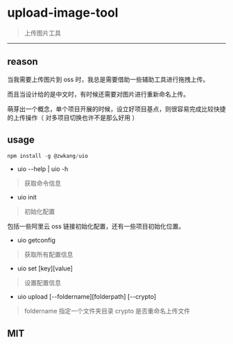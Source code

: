 # upload-image-tool

> 上传图片工具

---

## reason

当我需要上传图片到 oss 时，我总是需要借助一些辅助工具进行拖拽上传。

而且当设计给的是中文时，有时候还需要对图片进行重新命名上传。

萌芽出一个概念，单个项目开展的时候，设立好项目基点，则很容易完成比较快捷的上传操作（ 对多项目切换也许不是那么好用 ）

## usage

```js
npm install -g @zwkang/uio
```

- uio --help | uio -h

> 获取命令信息

- uio init

> 初始化配置

包括一些阿里云 oss 链接初始化配置，还有一些项目初始化位置。

- uio getconfig

> 获取所有配置信息

- uio set [key][value]

> 设置配置信息

- uio upload [--foldername][folderpath] [--crypto]

> foldername 指定一个文件夹目录
> crypto 是否重命名上传文件

## MIT
